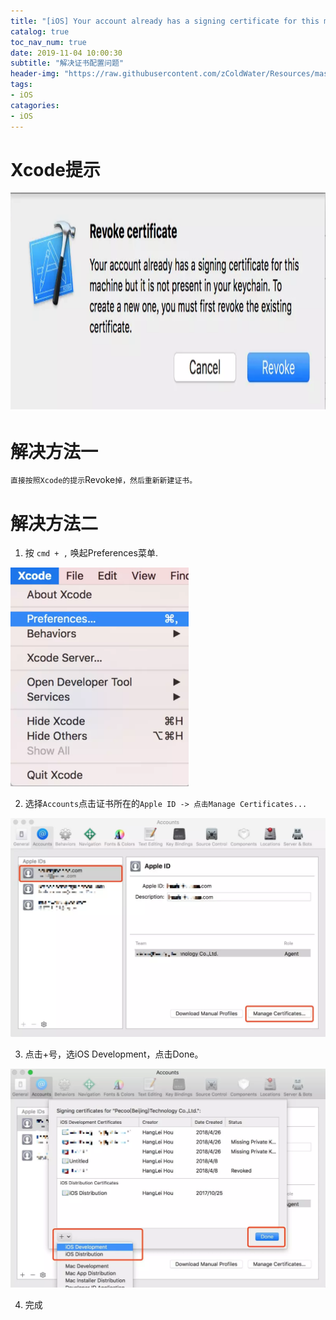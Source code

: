 ```yaml
---
title: "[iOS] Your account already has a signing certificate for this machine but it is not pre..."
catalog: true
toc_nav_num: true
date: 2019-11-04 10:00:30
subtitle: "解决证书配置问题"
header-img: "https://raw.githubusercontent.com/zColdWater/Resources/master/Images/legend_cover.jpg"
tags:
- iOS
catagories:
- iOS
---
```


# Xcode提示

<img src="https://raw.githubusercontent.com/zColdWater/Resources/master/Images/certification1.png" height="350" />

# 解决方法一

`直接按照Xcode的提示`Revoke`掉，然后重新新建证书。`

# 解决方法二

1. 按 `cmd + ,` 唤起Preferences菜单.  
<img src="https://raw.githubusercontent.com/zColdWater/Resources/master/Images/certification4.png" height="350" />

2. 选择`Accounts`点击证书所在的`Apple ID -> 点击Manage Certificates...`
<img src="https://raw.githubusercontent.com/zColdWater/Resources/master/Images/certification2.png" height="350" />

3. 点击+号，选iOS Development，点击Done。
<img src="https://raw.githubusercontent.com/zColdWater/Resources/master/Images/certification3.png" height="350" />

4. 完成



